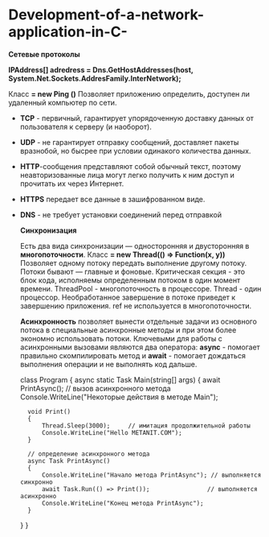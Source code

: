 # Development-of-a-network-application-in-C-

**Сетевые протоколы**

**IPAddress[] adredress = Dns.GetHostAddresses(host, System.Net.Sockets.AddresFamily.InterNetwork);**

Класс **= new Ping ()**
Позволяет приложению определить, доступен ли удаленный компьютер по сети.


* **TCP** - первичный, гарантирует упорядоченную доставку данных от пользователя к серверу (и наоборот).
* **UDP** - не гарантирует отправку сообщений, доставляет пакеты вразнобой, но бысрее при условии одинакого количества данных.
* **HTTP**-сообщения представляют собой обычный текст, поэтому неавторизованные лица могут легко получить к ним доступ и прочитать их через Интернет.
* **HTTPS** передает все данные в зашифрованном виде.
* **DNS** - не требует установки соединений перед отправкой

  **Синхронизация**
  
  Есть два вида синхронизации — односторонняя и двусторонняя в **многопоточности**.
  Класс **= new Thread(() => Function(x, y))**
  Позволяет одному потоку передать выполнение другому потоку.
  Потоки бывают — главные и фоновые.
  Критическая секция - это блок кода, исполняемы определенным потоком в один момент времени.
  ThreadPool - многопоточность в процессоре.
  Thread - один процессор.
  Необработанное завершение в потоке приведет к завершению приложения.
  ref не используется в многопоточности.

  **Асинхронность**
  позволяет вынести отдельные задачи из основного потока в специальные асинхронные методы и при этом более экономно использовать потоки.
  Ключевыми для работы с асинхронными вызовами являются два оператора: **async** - помогает правильно скомпилировать метод и **await** - помогает дождаться выполнения операции и не выполнять код дальше.
  
  class Program
{
    async static Task Main(string[] args)
    {
        await PrintAsync();   // вызов асинхронного метода
        Console.WriteLine("Некоторые действия в методе Main");
 
 
        void Print()
        {
            Thread.Sleep(3000);     // имитация продолжительной работы
            Console.WriteLine("Hello METANIT.COM");
        }
 
        // определение асинхронного метода
        async Task PrintAsync()
        {
            Console.WriteLine("Начало метода PrintAsync"); // выполняется синхронно
            await Task.Run(() => Print());                // выполняется асинхронно
            Console.WriteLine("Конец метода PrintAsync");
        }
    }
}
  
  
